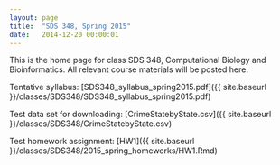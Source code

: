 ```yaml
---
layout: page
title:  "SDS 348, Spring 2015"
date:   2014-12-20 00:00:01
---
```

This is the home page for class SDS 348, Computational Biology and Bioinformatics. All relevant course materials will be posted here.

Tentative syllabus: [SDS348_syllabus_spring2015.pdf]({{ site.baseurl }}/classes/SDS348/SDS348_syllabus_spring2015.pdf)

Test data set for downloading: [CrimeStatebyState.csv]({{ site.baseurl }}/classes/SDS348/CrimeStatebyState.csv)

Test homework assignment: [HW1]({{ site.baseurl }}/classes/SDS348/2015_spring_homeworks/HW1.Rmd)
